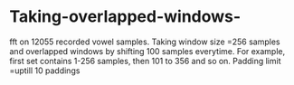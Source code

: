 # Taking-overlapped-windows-
fft on 12055 recorded vowel samples. Taking window size =256 samples and overlapped windows by shifting 100 samples everytime. For example, first set contains 1-256 samples, then 101 to 356 and so on. Padding limit =uptill 10 paddings 
